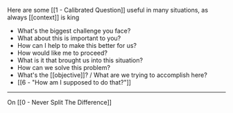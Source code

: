 Here are some [[1 - Calibrated Question]] useful in many situations, as always [[context]] is king

- What's the biggest challenge you face?
- What about this is important to you? 
- How can I help to make this better for us? 
- How would like me to proceed?
- What is it that brought us into this situation?
- How can we solve this problem?
- What's the [[objective]]? / What are we trying to accomplish here? 
- [[6 - "How am I supposed to do that?"]]

---

On [[0 - Never Split The Difference]]
